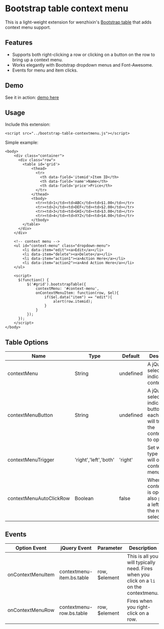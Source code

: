 Bootstrap table context menu
=======================

This is a light-weight extension for wenzhixin's [Bootstrap table](http://bootstrap-table.wenzhixin.net.cn/) that adds context menu support. 

Features
-----
- Supports both right-clicking a row or clicking on a button on the row to bring up a context menu.
- Works elegantly with Bootstrap dropdown menus and Font-Awesome.
- Events for menu and item clicks.

Demo
-----
See it in action: [demo here](http://www.prograhammer.com/demos/bootstrap-table-contextmenu)

Usage
-----
Include this extension:
```
<script src="../bootstrap-table-contextmenu.js"></script>
```

Simple example:
```
<body>
    <div class="container">
      <div class="row">
        <table id='grid'>
            <thead>
              <tr>
                <th data-field='itemid'>Item ID</th>
                <th data-field='name'>Name</th>
                <th data-field='price'>Price</th>
              </tr>
            </thead>
            <tbody>
              <tr><td>1</td><td>ABC</td><td>$1.00</td></tr>
              <tr><td>2</td><td>DEF</td><td>$2.00</td></tr>
              <tr><td>3</td><td>GHI</td><td>$3.00</td></tr>
              <tr><td>4</td><td>XYZ</td><td>$4.00</td></tr>
            </tbody>
        </table>
      </div>  
    </div>
  
    <!-- context menu -->
    <ul id="context-menu" class="dropdown-menu">
        <li data-item="edit"><a>Edit</a></li>
        <li data-item="delete"><a>Delete</a></li>
        <li data-item="action1"><a>Action Here</a></li>
        <li data-item="action2"><a>And Action Here</a></li>
    </ul>  

    <script>
	  $(function() {
		  $('#grid').bootstrapTable({
			  contextMenu: '#context-menu',
			  onContextMenuItem: function(row, $el){
				  if($el.data("item") == "edit"){
					  alert(row.itemid);
				  }
			  }
		  });
	  });
    </script>
</body>
```

Table Options
-----

|Name                    |Type                 |Default   |Description|
|------------------------|---------------------|----------|-----------|
|contextMenu             |String               |undefined |A jQuery selector that indicates the contextmenu.            |
|contextMenuButton       |String               |undefined |A jQuery selector that indicates a button on each row that will trigger the contextmenu to open.       |
|contextMenuTrigger      |'right','left','both'|'right'   |Set what type of click will open the context menu.           |
|contextMenuAutoClickRow |Boolean              |false     |When the context menu is opened, also perform a left click on the row to select it.|

Events
-----

|Option Event           |jQuery Event               |Parameter     |Description|
|-----------------------|---------------------------|--------------|-----------|
|onContextMenuItem      |contextmenu-item.bs.table  |row, $element |This is all you will typically need. Fires when you click on a <code>li</code> on the contextmenu. | 
|onContextMenuRow       |contextmenu-row.bs.table   |row, $element |Fires when you right-click on a row. |
